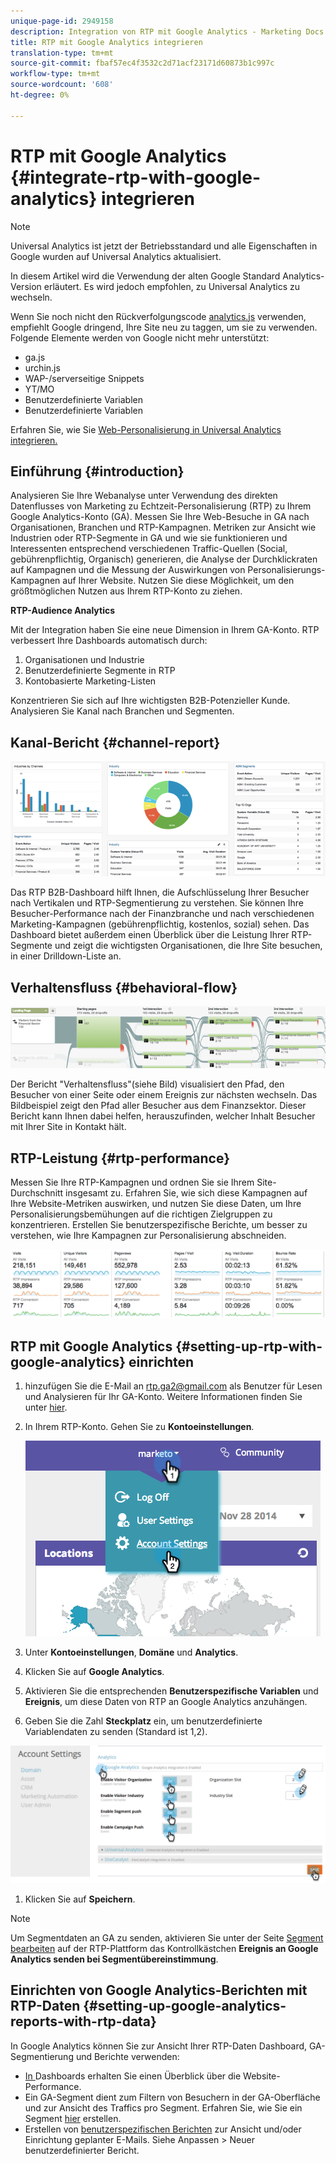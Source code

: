 ```yaml
---
unique-page-id: 2949158
description: Integration von RTP mit Google Analytics - Marketing Docs - Produktdokumentation
title: RTP mit Google Analytics integrieren
translation-type: tm+mt
source-git-commit: fbaf57ec4f3532c2d71acf23171d60873b1c997c
workflow-type: tm+mt
source-wordcount: '608'
ht-degree: 0%

---
```



# RTP mit Google Analytics {#integrate-rtp-with-google-analytics} integrieren

>[!NOTE]
>
>Universal Analytics ist jetzt der Betriebsstandard und alle Eigenschaften in Google wurden auf Universal Analytics aktualisiert.
>
>In diesem Artikel wird die Verwendung der alten Google Standard Analytics-Version erläutert. Es wird jedoch empfohlen, zu Universal Analytics zu wechseln.
>
>Wenn Sie noch nicht den Rückverfolgungscode [analytics.js](https://developers.google.com/analytics/devguides/collection/analyticsjs/) verwenden, empfiehlt Google dringend, Ihre Site neu zu taggen, um sie zu verwenden. Folgende Elemente werden von Google nicht mehr unterstützt:
>
>* ga.js
>* urchin.js
>* WAP-/serverseitige Snippets
>* YT/MO
>* Benutzerdefinierte Variablen
>* Benutzerdefinierte Variablen

>
>
Erfahren Sie, wie Sie [Web-Personalisierung in Universal Analytics integrieren.](/help/marketo/product-docs/web-personalization/reporting-for-web-personalization/web-analytics-integrations/integrate-rtp-with-google-universal-analytics.md)

## Einführung {#introduction}

Analysieren Sie Ihre Webanalyse unter Verwendung des direkten Datenflusses von Marketing zu Echtzeit-Personalisierung (RTP) zu Ihrem Google Analytics-Konto (GA). Messen Sie Ihre Web-Besuche in GA nach Organisationen, Branchen und RTP-Kampagnen. Metriken zur Ansicht wie Industrien oder RTP-Segmente in GA und wie sie funktionieren und Interessenten entsprechend verschiedenen Traffic-Quellen (Social, gebührenpflichtig, Organisch) generieren, die Analyse der Durchklickraten auf Kampagnen und die Messung der Auswirkungen von Personalisierungs-Kampagnen auf Ihrer Website. Nutzen Sie diese Möglichkeit, um den größtmöglichen Nutzen aus Ihrem RTP-Konto zu ziehen.

**RTP-Audience Analytics**

Mit der Integration haben Sie eine neue Dimension in Ihrem GA-Konto. RTP verbessert Ihre Dashboards automatisch durch:

1. Organisationen und Industrie
1. Benutzerdefinierte Segmente in RTP
1. Kontobasierte Marketing-Listen

Konzentrieren Sie sich auf Ihre wichtigsten B2B-Potenzieller Kunde. Analysieren Sie Kanal nach Branchen und Segmenten.

## Kanal-Bericht {#channel-report}

![](assets/image2014-11-28-16-3a39-3a28.png)

Das RTP B2B-Dashboard hilft Ihnen, die Aufschlüsselung Ihrer Besucher nach Vertikalen und RTP-Segmentierung zu verstehen. Sie können Ihre Besucher-Performance nach der Finanzbranche und nach verschiedenen Marketing-Kampagnen (gebührenpflichtig, kostenlos, sozial) sehen. Das Dashboard bietet außerdem einen Überblick über die Leistung Ihrer RTP-Segmente und zeigt die wichtigsten Organisationen, die Ihre Site besuchen, in einer Drilldown-Liste an.

## Verhaltensfluss {#behavioral-flow}

![](assets/image2014-11-28-16-3a40-3a43.png)

Der Bericht &quot;Verhaltensfluss&quot;(siehe Bild) visualisiert den Pfad, den Besucher von einer Seite oder einem Ereignis zur nächsten wechseln. Das Bildbeispiel zeigt den Pfad aller Besucher aus dem Finanzsektor. Dieser Bericht kann Ihnen dabei helfen, herauszufinden, welcher Inhalt Besucher mit Ihrer Site in Kontakt hält.

## RTP-Leistung {#rtp-performance}

Messen Sie Ihre RTP-Kampagnen und ordnen Sie sie Ihrem Site-Durchschnitt insgesamt zu. Erfahren Sie, wie sich diese Kampagnen auf Ihre Website-Metriken auswirken, und nutzen Sie diese Daten, um Ihre Personalisierungsbemühungen auf die richtigen Zielgruppen zu konzentrieren. Erstellen Sie benutzerspezifische Berichte, um besser zu verstehen, wie Ihre Kampagnen zur Personalisierung abschneiden.

![](assets/image2014-11-28-16-3a47-3a0.png)

## RTP mit Google Analytics {#setting-up-rtp-with-google-analytics} einrichten

1. hinzufügen Sie die E-Mail an rtp.ga2@gmail.com als Benutzer für Lesen und Analysieren für Ihr GA-Konto. Weitere Informationen finden Sie unter [hier](https://support.google.com/analytics/answer/2884495?hl=en).

1. In Ihrem RTP-Konto. Gehen Sie zu **Kontoeinstellungen**.

   ![](assets/image2014-11-28-16-3a54-3a40.png)

1. Unter **Kontoeinstellungen**, **Domäne** und **Analytics**.

1. Klicken Sie auf **Google Analytics**.

1. Aktivieren Sie die entsprechenden **Benutzerspezifische Variablen** und **Ereignis**, um diese Daten von RTP an Google Analytics anzuhängen.

1. Geben Sie die Zahl **Steckplatz** ein, um benutzerdefinierte Variablendaten zu senden (Standard ist 1,2).

![](assets/image2014-11-28-17-3a0-3a17.png)

1. Klicken Sie auf **Speichern**.

>[!NOTE]
>
>Um Segmentdaten an GA zu senden, aktivieren Sie unter der Seite [Segment bearbeiten](/help/marketo/product-docs/web-personalization/using-web-segments/create-a-basic-web-segment.md) auf der RTP-Plattform das Kontrollkästchen **Ereignis an Google Analytics senden bei Segmentübereinstimmung**.

## Einrichten von Google Analytics-Berichten mit RTP-Daten {#setting-up-google-analytics-reports-with-rtp-data}

In Google Analytics können Sie zur Ansicht Ihrer RTP-Daten Dashboard, GA-Segmentierung und Berichte verwenden:

* [In ](https://support.google.com/analytics/answer/1068216?hl=en) Dashboards erhalten Sie einen Überblick über die Website-Performance.
* Ein GA-Segment dient zum Filtern von Besuchern in der GA-Oberfläche und zur Ansicht des Traffics pro Segment. Erfahren Sie, wie Sie ein Segment [hier](https://support.google.com/analytics/answer/3124493?hl=en) erstellen.
* Erstellen von [benutzerspezifischen Berichten](https://support.google.com/analytics/answer/1033013?hl=en) zur Ansicht und/oder Einrichtung geplanter E-Mails. Siehe Anpassen > Neuer benutzerdefinierter Bericht.
